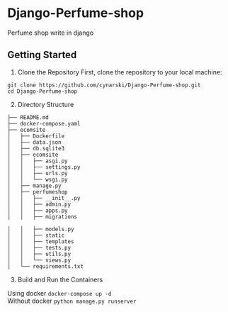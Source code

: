 # Django-Perfume-shop
Perfume shop write in django

## Getting Started

1. Clone the Repository
First, clone the repository to your local machine:
```
git clone https://github.com/cynarski/Django-Perfume-shop.git 
cd Django-Perfume-shop
```
2. Directory Structure

```
├── README.md
├── docker-compose.yaml
├── ecomsite
│   ├── Dockerfile
│   ├── data.json
│   ├── db.sqlite3
│   ├── ecomsite
│   │   ├── asgi.py
│   │   ├── settings.py
│   │   ├── urls.py
│   │   └── wsgi.py
│   ├── manage.py
│   ├── perfumeshop
│   │   ├── __init__.py
│   │   ├── admin.py
│   │   ├── apps.py
│   │   ├── migrations

│   │   ├── models.py
│   │   ├── static
│   │   ├── templates  
│   │   ├── tests.py
│   │   ├── utils.py
│   │   └── views.py
│   └── requirements.txt

```

3. Build and Run the Containers

Using docker `docker-compose up -d` \
Without docker `python manage.py runserver`

